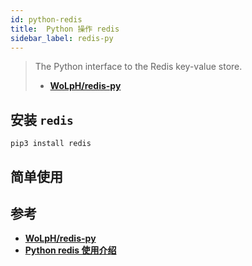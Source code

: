 ```yaml
---
id: python-redis
title:  Python 操作 redis
sidebar_label: redis-py
---
```


> The Python interface to the Redis key-value store.
> - **[WoLpH/redis-py](https://github.com/WoLpH/redis-py)**
## 安装 `redis`

```
pip3 install redis
```

## 简单使用

## 参考
- **[WoLpH/redis-py](https://github.com/WoLpH/redis-py)**
- **[Python redis 使用介绍](https://www.runoob.com/w3cnote/python-redis-intro.html)**